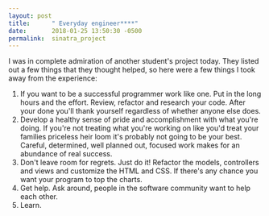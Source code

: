 ```yaml
---
layout: post
title:      " Everyday engineer****"
date:       2018-01-25 13:50:30 -0500
permalink:  sinatra_project
---
```


 
I was in complete admiration of another student's project today.    They listed out a few things that they thought helped, so here were a few things I took away from the experience:

1. If you want to be a successful programmer work like one.  Put in the long hours and the effort.  Review, refactor and research your code.  After your done you'll thank yourself regardless of whether anyone else does. 
2.  Develop a healthy sense of pride and accomplishment with what you're doing.   If you're not treating what you're working on like you'd treat your families priceless heir loom it's probably not going to be your best.  Careful, determined, well planned out, focused work makes for an abundance of real success.  
3.  Don't leave room for regrets.  Just do it!   Refactor the models, controllers and views and customize the HTML and CSS.  If there's any chance you want your program to top the charts.
4.  Get help.  Ask around, people in the software community want to help each other.
5.  Learn. 


